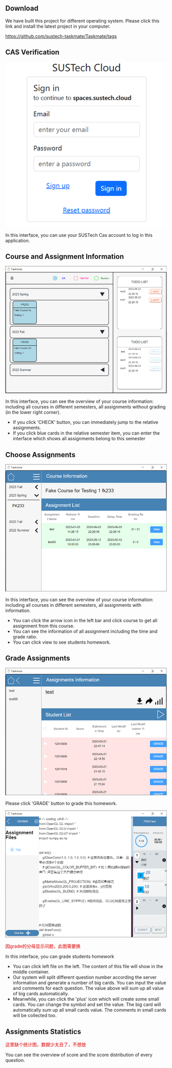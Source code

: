 ## Download

We have built this project for different operating system. Please click this link and install the latest project in your computer.

<https://github.com/sustech-taskmate/Taskmate/tags>

## CAS Verification

![img.png](./img.png)

In this interface, you can use your SUSTech Cas account to log in this application.

## Course and Assignment Information

![img_2.png](./img_2.png)

In this interface, you can see the overview of your course information:
including all courses in different semesters, all assignments without grading (in the lower right corner).
- If you click 'CHECK' button, you can immediately jump to the relative assignments.
- If you click blue cards in the relative semester item, you can enter the interface which shows all assignments belong to this semester


## Choose Assignments

![img_3.png](./img_3.png)

In this interface, you can see the overview of your course information:
including all courses in different semesters, all assignments with information.
- You can click the arrow icon in the left bar and click course to get all assignment from this course.
- You can see the information of all assignment including the time and grade ratio.
- You can click view to see students homework.

## Grade Assignments

![img_4.png](./img_4.png)

Please click 'GRADE' button to grade this homework.

![img_5.png](./img_5.png)

<font color="#dd0000">因grade的分母显示问题，此图需要换</font>

In this interface, you can grade students homework

- You can click left file on the left. The content of this file will show in the middle container.
- Our system will split different question number according the server information 
and generate a number of big cards. You can input the value and comments for each question. 
The value above will sum up all value of big cards automatically.
- Meanwhile, you can click the 'plus' icon which will create some small cards. 
You can change the symbol and set the value. The big card will automatically sum up all small cards value.
The comments in small cards will be collected too.

## Assignments Statistics

<font color="#dd0000">这里缺个统计图，数据少太丑了，不想放</font>

You can see the overview of score and the score distribution of every question.
